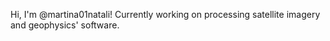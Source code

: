Hi, I'm @martina01natali! Currently working on processing satellite imagery and geophysics' software.
